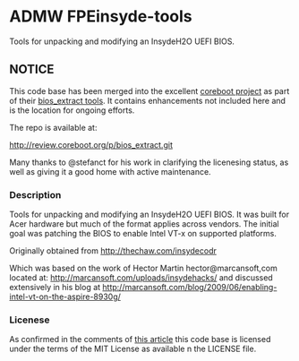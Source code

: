 ADMW FPEinsyde-tools
============

Tools for unpacking and modifying an InsydeH2O UEFI BIOS.

## NOTICE

This code base has been merged into the excellent [coreboot project](http://www.coreboot.org/Welcome_to_coreboot) as part of their [bios_extract tools](http://review.coreboot.org/gitweb?p=bios_extract.git;a=tree). It contains enhancements not included here and is the location for ongoing efforts.

The repo is available at:

http://review.coreboot.org/p/bios_extract.git

Many thanks to @stefanct for his work in clarifying the licenesing status, as well as giving it a good home with active maintenance.

### Description

Tools for unpacking and modifying an InsydeH2O UEFI BIOS. It was built for Acer hardware but much of the format applies across vendors. The initial goal was patching the BIOS to enable Intel VT-x on supported platforms.

Originally obtained from http://thechaw.com/insydecodr

Which was based on the work of Hector Martin hector@marcansoft,com located at: http://marcansoft.com/uploads/insydehacks/ and discussed extensively in his blog at http://marcansoft.com/blog/2009/06/enabling-intel-vt-on-the-aspire-8930g/

### Licenese

As confirmed in the comments of [this article](http://marcansoft.com/blog/2009/06/enabling-intel-vt-on-the-aspire-8930g/) this code base is licensed under the terms of the MIT License as available n the LICENSE file.
